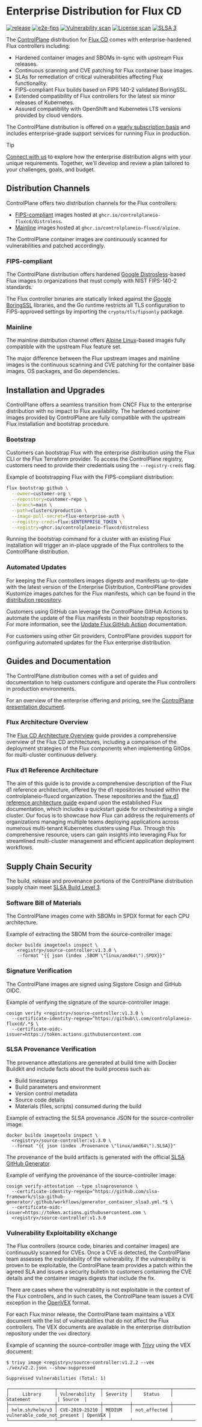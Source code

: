 # Enterprise Distribution for Flux CD

[![release](https://img.shields.io/github/release/controlplaneio-fluxcd/distribution/all.svg)](https://github.com/controlplaneio-fluxcd/distribution/releases)
[![e2e-fips](https://github.com/controlplaneio-fluxcd/distribution/actions/workflows/e2e-fips.yaml/badge.svg)](https://github.com/controlplaneio-fluxcd/distribution/actions/workflows/e2e-fips.yaml)
[![Vulnerability scan](https://github.com/controlplaneio-fluxcd/distribution/actions/workflows/scan-distribution.yaml/badge.svg)](https://github.com/controlplaneio-fluxcd/distribution/actions/workflows/scan-distribution.yaml)
[![License scan](https://github.com/controlplaneio-fluxcd/distribution/actions/workflows/scan-license.yaml/badge.svg)](https://github.com/controlplaneio-fluxcd/distribution/actions/workflows/scan-license.yaml)
[![SLSA 3](https://slsa.dev/images/gh-badge-level3.svg)](#supply-chain-security)

The [ControlPlane](https://control-plane.io) distribution for [Flux CD](https://fluxcd.io)
comes with enterprise-hardened Flux controllers including:

- Hardened container images and SBOMs in-sync with upstream Flux releases.
- Continuous scanning and CVE patching for Flux container base images.
- SLAs for remediation of critical vulnerabilities affecting Flux functionality.
- FIPS-compliant Flux builds based on FIPS 140-2 validated BoringSSL.
- Extended compatibility of Flux controllers for the latest six minor releases of Kubernetes.
- Assured compatibility with OpenShift and Kubernetes LTS versions provided by cloud vendors.

The ControlPlane distribution is offered on a
[yearly subscription basis](https://control-plane.io/enterprise-for-flux-cd/) and includes
enterprise-grade support services for running Flux in production.

> [!TIP]
> [Connect with us](https://control-plane.io/contact/?inquiry=fluxcd) to explore how the enterprise
> distribution aligns with your unique requirements. Together, we'll develop and review a plan
> tailored to your challenges, goals, and budget.

## Distribution Channels

ControlPlane offers two distribution channels for the Flux controllers:

- [FIPS-compliant](#fips-compliant) images hosted at `ghcr.io/controlplaneio-fluxcd/distroless`.
- [Mainline](#mainline) images hosted at `ghcr.io/controlplaneio-fluxcd/alpine`.

The ControlPlane container images are continuously scanned for vulnerabilities and patched accordingly.

### FIPS-compliant

The ControlPlane distribution offers hardened
[Google Distrosless](https://github.com/GoogleContainerTools/distroless)-based Flux images
to organizations that must comply with NIST FIPS-140-2 standards.

The Flux controller binaries are statically linked against the
[Google BoringSSL](https://boringssl.googlesource.com/boringssl/) libraries,
and the Go runtime restricts all TLS configuration to FIPS-approved settings
by importing the `crypto/tls/fipsonly` package.

### Mainline

The mainline distribution channel offers
[Alpine Linux](https://www.alpinelinux.org/)-based
images fully compatible with the upstream Flux feature set.

The major difference between the Flux upstream images and mainline images is the
continuous scanning and CVE patching for the container base images, OS packages,
and Go dependencies.

## Installation and Upgrades

ControlPlane offers a seamless transition from CNCF Flux to the enterprise distribution with no
impact to Flux availability. The hardened container images provided by ControlPlane are fully
compatible with the upstream Flux installation and bootstrap procedure.

### Bootstrap

Customers can bootstrap Flux with the enterprise distribution using the Flux CLI or the Flux Terraform provider.
To access the ControlPlane registry, customers need to provide their credentials using the
`--registry-creds` flag.

Example of bootstrapping Flux with the FIPS-compliant distribution:

```bash
flux bootstrap github \
  --owner=customer-org \
  --repository=customer-repo \
  --branch=main \
  --path=clusters/production \
  --image-pull-secret=flux-enterprise-auth \
  --registry-creds=flux:$ENTERPRISE_TOKEN \
  --registry=ghcr.io/controlplaneio-fluxcd/distroless
```

Running the bootstrap command for a cluster with an existing Flux installation will trigger
an in-place upgrade of the Flux controllers to the ControlPlane distribution.

### Automated Updates

For keeping the Flux controllers images digests
and manifests up-to-date with the latest version of the Enterprise Distribution, ControlPlane
provides Kustomize images patches for the Flux manifests, which can be found in the
[distribution repository](https://github.com/controlplaneio-fluxcd/distribution/tree/main/images).

Customers using GitHub can leverage the ControlPlane GitHub Actions to automate the
update of the Flux manifests in their bootstrap repositories. For more information, see the
[Update Flux GitHub Action](actions/update/README.md) documentation.

For customers using other Git providers, ControlPlane provides support for configuring
automated updates for the Flux enterprise distribution.

## Guides and Documentation

The ControlPlane distribution comes with a set of guides and documentation to help customers
configure and operate the Flux controllers in production environments.

For an overview of the enterprise offering and pricing, see the
[ControlPlane presentation document](/guides/ControlPlane_Flux_Presentation.pdf).

### Flux Architecture Overview

The [Flux CD Architecture Overview](https://control-plane.io/posts/fluxcd-architecture-overview/)
guide provides a comprehensive overview of the Flux CD architectures, including a
comparison of the deployment strategies of the Flux components when implementing GitOps
for multi-cluster continuous delivery.

### Flux d1 Reference Architecture

The aim of this guide is to provide a comprehensive description of the Flux d1 reference
architecture, offered by the d1 repositories housed within the controlplaneio-fluxcd organization.
These repositories and the [flux d1 reference architecture guide](/guides/ControlPlane_Flux_D1_Reference_Architecture_Guide.pdf) expand upon the
established Flux documentation, which includes a quickstart guide for orchestrating a single cluster.
Our focus is to showcase how Flux can address the requirements of organizations managing
multiple teams deploying applications across numerous multi-tenant Kubernetes clusters using Flux.
Through this comprehensive resource, users can gain insights into leveraging Flux
for streamlined multi-cluster management and efficient application deployment workflows.

## Supply Chain Security

The build, release and provenance portions of the ControlPlane distribution supply chain meet
[SLSA Build Level 3](https://slsa.dev/spec/v1.0/levels).

### Software Bill of Materials

The ControlPlane images come with SBOMs in SPDX format for each CPU architecture.

Example of extracting the SBOM from the source-controller image:

```shell
docker buildx imagetools inspect \
    <registry>/source-controller:v1.3.0 \
    --format "{{ json (index .SBOM \"linux/amd64\").SPDX}}"
```

### Signature Verification

The ControlPlane images are signed using Sigstore Cosign and GitHub OIDC.

Example of verifying the signature of the source-controller image:

```shell
cosign verify <registry>/source-controller:v1.3.0 \
  --certificate-identity-regexp=^https://github\\.com/controlplaneio-fluxcd/.*$ \
  --certificate-oidc-issuer=https://token.actions.githubusercontent.com
```

### SLSA Provenance Verification

The provenance attestations are generated at build time with Docker Buildkit and
include facts about the build process such as:

- Build timestamps
- Build parameters and environment
- Version control metadata
- Source code details
- Materials (files, scripts) consumed during the build

Example of extracting the SLSA provenance JSON for the source-controller image:

```shell
docker buildx imagetools inspect \
  <registry>/source-controller:v1.3.0 \
  --format "{{ json (index .Provenance \"linux/amd64\").SLSA}}"
```

The provenance of the build artifacts is generated with the official
[SLSA GitHub Generator](https://github.com/slsa-framework/slsa-github-generator).

Example of verifying the provenance of the source-controller image:

```shell
cosign verify-attestation --type slsaprovenance \
  --certificate-identity-regexp=^https://github.com/slsa-framework/slsa-github-generator/.github/workflows/generator_container_slsa3.yml.*$ \
  --certificate-oidc-issuer=https://token.actions.githubusercontent.com \
  <registry>/source-controller:v1.3.0
```

### Vulnerability Exploitability eXchange

The Flux controllers (source code, binaries and container images) are continuously
scanned for CVEs. Once a CVE is detected, the ControlPlane team assesses
the exploitability of the vulnerability. If the vulnerability is proven to be exploitable,
the ControlPlane team provides a patch within the agreed SLA and issues
a security bulletin to customers containing the CVE details and the container images
digests that include the fix.

There are cases where the vulnerability is not exploitable in the context of the Flux
controllers, and in such cases, the ControlPlane team issues a CVE exception in the
[OpenVEX](https://github.com/openvex/spec/blob/v0.2.0/OPENVEX-SPEC.md) format.

For each Flux minor release, the ControlPlane team maintains a VEX document with the
list of vulnerabilities that do not affect the Flux controllers. The VEX documents
are available in the enterprise distribution repository under the `vex` directory.

Example of scanning the source-controller image with [Trivy](https://github.com/aquasecurity/trivy)
using the VEX document:

```console
$ trivy image <registry>/source-controller:v1.2.2 --vex ./vex/v2.2.json --show-suppressed

Suppressed Vulnerabilities (Total: 1)

┌─────────────────┬────────────────┬──────────┬──────────────┬─────────────────────────────┬─────────┐
│     Library     │ Vulnerability  │ Severity │    Status    │          Statement          │ Source  │
├─────────────────┼────────────────┼──────────┼──────────────┼─────────────────────────────┼─────────┤
│ helm.sh/helm/v3 │ CVE-2019-25210 │ MEDIUM   │ not_affected │ vulnerable_code_not_present │ OpenVEX │
└─────────────────┴────────────────┴──────────┴──────────────┴─────────────────────────────┴─────────┘
```
